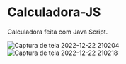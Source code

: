 # Calculadora-JS
Calculadora feita com Java Script.

![Captura de tela 2022-12-22 210204](https://user-images.githubusercontent.com/103136917/209245451-a75bfc0d-8466-46ef-8584-a87f04fa795c.jpg)
![Captura de tela 2022-12-22 210218](https://user-images.githubusercontent.com/103136917/209245453-11814ac2-d620-4db2-9044-b63da8889ec3.jpg)
